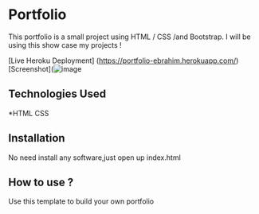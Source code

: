 # Portfolio

This portfolio is a small project using HTML / CSS /and Bootstrap. I will be using this show case my projects !

[Live Heroku Deployment] (https://portfolio-ebrahim.herokuapp.com/)
[Screenshot](![image](https://user-images.githubusercontent.com/70046893/112388763-df18a880-8cb0-11eb-8e1b-ae8976e93030.png)

## Technologies Used

*HTML
CSS

## Installation

No need install any software,just open up index.html

## How to use ?

Use this template to build your own portfolio
